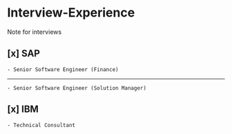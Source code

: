 # Interview-Experience
Note for interviews

##  [x] SAP 
    - Senior Software Engineer (Finance)
---
    - Senior Software Engineer (Solution Manager)

##  [x] IBM
    - Technical Consultant
    

